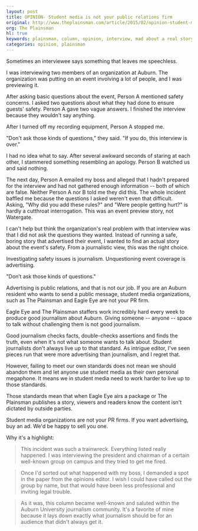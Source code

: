 ```yaml
---
layout: post
title: OPINION- Student media is not your public relations firm
original: http://www.theplainsman.com/article/2015/02/opinion-student-media-is-not-your-public-relations-firm
org: The Plainsman
hl: true
keywords: plainsman, column, opinion, interview, mad about a real story and not pr
categories: opinion, plainsman
---
```


Sometimes an interviewee says something that leaves me speechless.

<!--break-->

I was interviewing two members of an organization at Auburn. The organization was putting on an event involving a lot of people, and I was previewing it.

After asking basic questions about the event, Person A mentioned safety concerns. I asked two questions about what they had done to ensure guests' safety. Person A gave two vague answers. I finished the interview because they wouldn't say anything.

After I turned off my recording equipment, Person A stopped me.

"Don't ask those kinds of questions," they said. "If you do, this interview is over."

I had no idea what to say. After several awkward seconds of staring at each other, I stammered something resembling an apology. Person B watched us and said nothing.

The next day, Person A emailed my boss and alleged that I hadn't prepared for the interview and had not gathered enough information -- both of which are false. Neither Person A nor B told me they did this. The whole incident baffled me because the questions I asked weren't even that difficult. Asking, "Why did you add these rules?" and "Were people getting hurt?" is hardly a cutthroat interrogation. This was an event preview story, not Watergate.

I can't help but think the organization's real problem with that interview was that I did not ask the questions they wanted. Instead of running a safe, boring story that advertised their event, I wanted to find an actual story about the event's safety. From a journalistic view, this was the right choice.

Investigating safety issues is journalism. Unquestioning event coverage is advertising.

<span class="quote">"Don’t ask those kinds of questions."</span>

Advertising is public relations, and that is not our job. If you are an Auburn resident who wants to send a public message, student media organizations, such as The Plainsman and Eagle Eye are not your PR firm.

Eagle Eye and The Plainsman staffers work incredibly hard every week to produce good journalism about Auburn. Giving someone -- anyone -- space to talk without challenging them is not good journalism.

Good journalism checks facts, double-checks assertions and finds the truth, even when it's not what someone wants to talk about. Student journalists don't always live up to that standard. As intrigue editor, I've seen pieces run that were more advertising than journalism, and I regret that.

However, failing to meet our own standards does not mean we should abandon them and let anyone use student media as their own personal megaphone. It means we in student media need to work harder to live up to those standards.

Those standards mean that when Eagle Eye airs a package or The Plainsman publishes a story, viewers and readers know the content isn't dictated by outside parties.

Student media organizations are not your PR firms. If you want advertising, buy an ad. We'd be happy to sell you one.

Why it's a highlight: 

> This incident was such a trainwreck. Everything listed really happened. I was interviewing the president and chairman of a certain well-known group on campus and they tried to get me fired. 

> Once I'd sorted out what happened with my boss, I demanded a spot in the paper from the opinions editor. I wish I could have called out the group by name, but that would have been less professional and inviting legal trouble. 

> As it was, this column became well-known and saluted within the Auburn University journalism community. It's a favorite of mine because it lays down exactly what journalism should be for an audience that didn't always get it. 